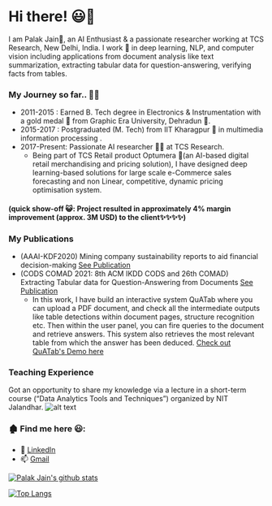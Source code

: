 # Hi there! 😃👋

I am Palak Jain🙂, an AI Enthusiast & a passionate researcher working at TCS Research, New Delhi, India.
I work 🔭 in deep learning, NLP, and computer vision including applications from document analysis like text summarization, extracting tabular data for question-answering, verifying facts from tables.

### My Journey so far.. 🙂👯

- 2011-2015 : Earned B. Tech degree in Electronics & Instrumentation with a gold medal 🥇 from Graphic Era University, Dehradun 🌇.
- 2015-2017 : Postgraduated (M. Tech) from IIT Kharagpur 🏫 in multimedia information processing .
- 2017-Present: Passionate AI researcher 👩‍🔬 at TCS Research. 
  - Being part of TCS Retail product Optumera 🌱(an AI-based digital retail merchandising and pricing solution), I have designed deep learning-based solutions for large scale e-Commerce sales forecasting and non Linear, competitive, dynamic pricing optimisation system. 
#### (quick show-off 😺: Project resulted in approximately 4% margin improvement (approx. 3M USD) to the client✨✨✨✨)

### My Publications

- (AAAI-KDF2020) Mining company sustainability reports to aid financial decision-making [See Publication](https://aaai-kdf2020.github.io/assets/pdfs/kdf2020_paper_24.pdf)
- (CODS COMAD 2021: 8th ACM IKDD CODS and 26th COMAD) Extracting Tabular data for Question-Answering from Documents [See Publication](https://dl.acm.org/doi/10.1145/3430984.3430992) 
  - In this work, I have build an interactive system QuATab where you can upload a PDF document, and check all the intermediate outputs like table detections within document pages, structure recognition etc. Then within the user panel, you can fire queries to the document and retrieve answers. This system also retrieves the most relevant table from which the answer has been deduced. [Check out QuATab's Demo here](https://youtu.be/FEfnGf9isbc) 

### Teaching Experience
Got an opportunity to share my knowledge via a lecture in a short-term course (“Data Analytics Tools and Techniques”) organized by NIT Jalandhar.
![alt text](/Palak-J9760/Flyer/NITJ.png)



### 🏚️ Find me here 😃: 
  - 🏢 [LinkedIn](https://www.linkedin.com/in/palak-jain-08153b79/)
  - 📫 [Gmail](palak.9760@gmail.com)

[![Palak Jain's github stats](https://github-readme-stats.vercel.app/api?username=Palak-J9760&count_private=true&show_icons=true&theme=radical&hide_rank=false)](https://github.com/anuraghazra/github-readme-stats)

[![Top Langs](https://github-readme-stats.vercel.app/api/top-langs/?username=Palak-J9760)](https://github.com/anuraghazra/github-readme-stats)

<!--
<a target="_blank" href="https://github-readme-medium-recent-article.vercel.app/medium/@khuyentran1476/0"><img src="https://github-readme-medium-recent-article.vercel.app/medium/@khuyentran1476/0" alt="Recent Article 0">


(https://github.com/[Palak-J9760]/[Flyer]/blob/[branch]/NITJ.png?raw=true)
-->
